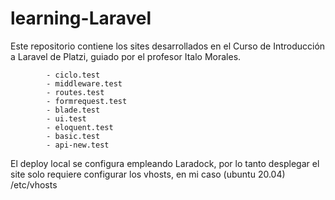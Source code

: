 # learning-Laravel
Este repositorio contiene los sites desarrollados en el Curso de Introducción a Laravel de Platzi,
guiado por el profesor Italo Morales.

            - ciclo.test
            - middleware.test
            - routes.test
            - formrequest.test
            - blade.test
            - ui.test
            - eloquent.test
            - basic.test
            - api-new.test

El deploy local se configura empleando Laradock, por lo tanto desplegar el site solo requiere configurar los vhosts,
en mi caso (ubuntu 20.04) /etc/vhosts
